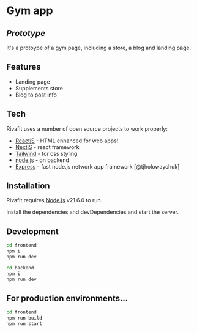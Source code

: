 # Gym app
## _Prototype_

It's a protoype of a gym page, including a store, a blog and landing page.

## Features

- Landing page
- Supplements store
- Blog to post info

## Tech

Rivafit uses a number of open source projects to work properly:

- [ReactjS] - HTML enhanced for web apps!
- [NextjS] - react framework
- [Tailwind] - for css styling
- [node.js] - on backend
- [Express] - fast node.js network app framework [@tjholowaychuk]

## Installation

Rivafit requires [Node.js](https://nodejs.org/) v21.6.0 to run.

Install the dependencies and devDependencies and start the server.

## Development
```sh
cd frontend
npm i
npm run dev
```
```sh
cd backend
npm i
npm run dev
```

## For production environments...

```sh
cd frontend
npm run build
npm run start
```

   [node.js]: <http://nodejs.org>
   [express]: <http://expressjs.com>
   [reactjs]: <https://react.dev/>
   [tailwind]: <https://tailwindcss.com/>
   [nextjs]: <https://nextjs.org/>
   
   
 

